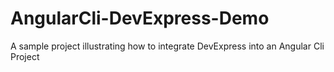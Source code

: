 # AngularCli-DevExpress-Demo
A sample project illustrating how to integrate DevExpress into an Angular Cli Project
